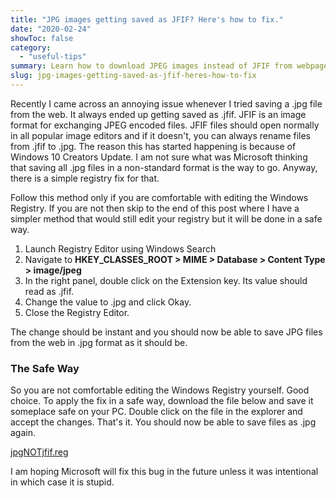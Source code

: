 ```yaml
---
title: "JPG images getting saved as JFIF? Here's how to fix."
date: "2020-02-24"
showToc: false
category:
  - "useful-tips"
summary: Learn how to download JPEG images instead of JFIF from webpages.
slug: jpg-images-getting-saved-as-jfif-heres-how-to-fix
---
```


Recently I came across an annoying issue whenever I tried saving a .jpg file from the web. It always ended up getting saved as .jfif. JFIF is an image format for exchanging JPEG encoded files. JFIF files should open normally in all popular image editors and if it doesn't, you can always rename files from .jfif to .jpg. The reason this has started happening is because of Windows 10 Creators Update. I am not sure what was Microsoft thinking that saving all .jpg files in a non-standard format is the way to go. Anyway, there is a simple registry fix for that.

Follow this method only if you are comfortable with editing the Windows Registry. If you are not then skip to the end of this post where I have a simpler method that would still edit your registry but it will be done in a safe way.

1. Launch Registry Editor using Windows Search
2. Navigate to **HKEY\_CLASSES\_ROOT > MIME > Database > Content Type > image/jpeg**
3. In the right panel, double click on the Extension key. Its value should read as .jfif.
4. Change the value to .jpg and click Okay.
5. Close the Registry Editor.

The change should be instant and you should now be able to save JPG files from the web in .jpg format as it should be.

### The Safe Way

So you are not comfortable editing the Windows Registry yourself. Good choice. To apply the fix in a safe way, download the file below and save it someplace safe on your PC. Double click on the file in the explorer and accept the changes. That's it. You should now be able to save files as .jpg again.

[jpgNOTjfif.reg](/download/jpgNOTjfif.reg)

I am hoping Microsoft will fix this bug in the future unless it was intentional in which case it is stupid.
